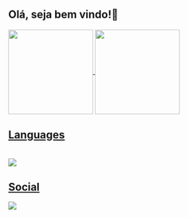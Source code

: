 ## Olá, seja bem vindo!👋

<div>
  <a href = "https://github.com/Reisdrj">
  <img align="center" height="170cm" src="https://github-readme-stats.vercel.app/api?username=Reisdrj&count_private=true&show_icons=true&theme=github_dark">
  <img align="center" height="170cm" src="https://github-readme-stats.vercel.app/api/top-langs/?username=Reisdrj&layout=compact&langs_count=6&theme=github_dark">
</div>
 
 ## Languages
 
<div style="display: in-line block"><br>
    <img align="center" src="https://img.shields.io/badge/C-00599C?style=for-the-badge&logo=c&logoColor=white">
</div>
  
## Social
  
<div>
  <img href="https://www.instagram.com/davi_dos_reis" src="https://img.shields.io/badge/@davi_dos_reis-E4405F?style=for-the-badge&logo=instagram&logoColor=white">  
</div>
